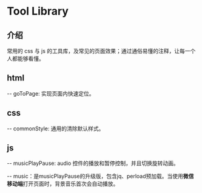 # Tool Library

## 介绍

常用的 css 与 js 的工具库，及常见的页面效果；通过通俗易懂的注释，让每一个人都能够看懂。

## html

-- goToPage: 实现页面内快速定位。

## css

-- commonStyle: 通用的清除默认样式。

## js

-- musicPlayPause: audio 控件的播放和暂停控制，并且切换旋转动画。

-- music：是musicPlayPause的升级版，包含jq、perload预加载。当使用**微信移动端**打开页面时，背景音乐首次会自动播放。 